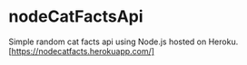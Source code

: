 # nodeCatFactsApi
Simple random cat facts api using Node.js hosted on Heroku.
[https://nodecatfacts.herokuapp.com/]
